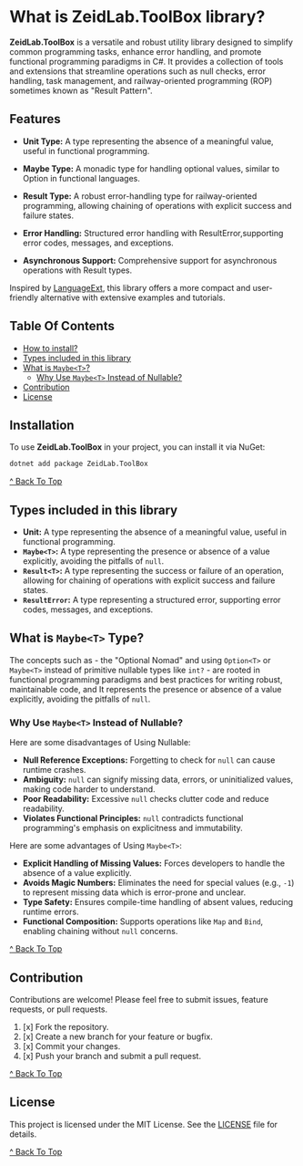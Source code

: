 ﻿# What is ZeidLab.ToolBox library?

**ZeidLab.ToolBox** is a versatile and robust utility library designed to simplify common programming tasks, enhance
error handling, and promote functional programming paradigms in C#. It provides a collection of tools and extensions
that streamline operations such as null checks, error handling, task management, and railway-oriented programming (ROP) sometimes known as "Result Pattern".

## Features

* **Unit Type:** A type representing the absence of a meaningful value, useful in functional programming.

* **Maybe Type:** A monadic type for handling optional values, similar to Option in functional languages.

* **Result Type:** A robust error-handling type for railway-oriented programming, allowing chaining of operations with explicit success and failure states.

* **Error Handling:** Structured error handling with ResultError,supporting error codes, messages, and exceptions.

* **Asynchronous Support:** Comprehensive support for asynchronous operations with Result types.

Inspired by [LanguageExt](https://github.com/louthy/language-ext), this library offers a more compact and user-friendly alternative with extensive examples and tutorials.

## Table Of Contents

[TableOfContents]:#table-of-contents

- [How to install?](#installation)
- [Types included in this library](#types-included-in-this-library)
- [What is `Maybe<T>`?](#what-is-maybet-type)
  - [Why Use `Maybe<T>` Instead of Nullable?](#why-use-maybet-instead-of-nullable)
- [Contribution](#contribution)
- [License](#license)



## Installation
To use **ZeidLab.ToolBox** in your project, you can install it via NuGet:

```bash
dotnet add package ZeidLab.ToolBox
```

[^ Back To Top][TableOfContents]

## Types included in this library

* **Unit:** A type representing the absence of a meaningful value, useful in functional programming.
* **`Maybe<T>`:** A type representing the presence or absence of a value explicitly, avoiding the pitfalls of `null`.
* **`Result<T>`:** A type representing the success or failure of an operation, allowing for chaining of operations with explicit success and failure states.
* **`ResultError`:** A type representing a structured error, supporting error codes, messages, and exceptions.


## What is `Maybe<T>` Type?

The concepts such as - the "Optional Nomad"  and using `Option<T>` or `Maybe<T>` instead of primitive nullable types like `int?` - are rooted in functional programming paradigms and best practices for writing robust, maintainable code, and  It represents the presence or absence of a value explicitly, avoiding the pitfalls of `null`.

### Why Use `Maybe<T>` Instead of Nullable?

Here are some disadvantages of Using Nullable:
- **Null Reference Exceptions:** Forgetting to check for `null` can cause runtime crashes.
- **Ambiguity:** `null` can signify missing data, errors, or uninitialized values, making code harder to understand.
- **Poor Readability:** Excessive `null` checks clutter code and reduce readability.
- **Violates Functional Principles:** `null` contradicts functional programming's emphasis on explicitness and immutability.

Here are some advantages of Using `Maybe<T>`:
- **Explicit Handling of Missing Values:** Forces developers to handle the absence of a value explicitly.
- **Avoids Magic Numbers:** Eliminates the need for special values (e.g., `-1`) to represent missing data which is error-prone and unclear.
- **Type Safety:** Ensures compile-time handling of absent values, reducing runtime errors.
- **Functional Composition:** Supports operations like `Map` and `Bind`, enabling chaining without `null` concerns.

[^ Back To Top][TableOfContents]

## Contribution
Contributions are welcome! Please feel free to submit issues, feature requests, or pull requests.

1. [x] Fork the repository.
2. [x] Create a new branch for your feature or bugfix.
3. [x] Commit your changes.
4. [x] Push your branch and submit a pull request.

[^ Back To Top][TableOfContents]

## License
This project is licensed under the MIT License. See the [LICENSE](./LICENSE.txt) file for details.

[^ Back To Top][TableOfContents]